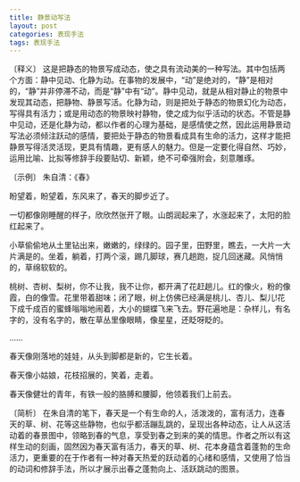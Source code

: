 ```yaml
---
title: 静景动写法
layout: post
categories: 表现手法
tags: 表现手法
---
```


〔释义〕 这是把静态的物景写成动态，使之具有流动美的一种写法。其中包括两个方面：静中见动、化静为动。在事物的发展中，“动”是绝对的，“静”是相对的，“静”并非停滞不动，而是“静”中有“动”。静中见动，就是从相对静止的物景中发现其动态，把静物、静景写活。化静为动，则是把处于静态的物景幻化为动态，写得具有活力；或是用动态的物景映衬静物，使之成为似乎活动的状态。不管是静中见动，还是化静为动，都以作者的心理为基础，是感情使之然，因此运用静景动写法必须倾注跃动的感情，要把处于静态的物景看成具有生命的活力，这样才能把静景写得活灵活现，更具有情趣，更有感人的魅力。但是一定要化得自然、巧妙，运用比喻、比拟等修辞手段要贴切、新颖，绝不可牵强附会，刻意雕琢。

〔示例〕 朱自清：《春》

盼望着，盼望着，东风来了，春天的脚步近了。

一切都像刚睡醒的样子，欣欣然张开了眼。山朗润起来了，水涨起来了，太阳的脸红起来了。

小草偷偷地从土里钻出来，嫩嫩的，绿绿的。园子里，田野里，瞧去，一大片一大片满是的。坐着，躺着，打两个滚，踢几脚球，赛几趟跑，捉几回迷藏。风悄悄的，草绵软软的。

桃树、杏树、梨树，你不让我，我不让你，都开满了花赶趟儿。红的像火，粉的像霞，白的像雪。花里带着甜味；闭了眼，树上仿佛已经满是桃儿、杏儿、梨儿!花下成千成百的蜜蜂嗡嗡地闹着，大小的蝴蝶飞来飞去。野花遍地是：杂样儿，有名字的，没有名字的，散在草丛里像眼睛，像星星，还眨呀眨的。

……

春天像刚落地的娃娃，从头到脚都是新的，它生长着。

春天像小姑娘，花枝招展的，笑着，走着。

春天像健壮的青年，有铁一般的胳膊和腰脚，他领着我们上前去。

〔简析〕 在朱自清的笔下，春天是一个有生命的人，活泼泼的，富有活力，连春天的草、树、花等这些静物，也似乎都活蹦乱跳的，呈现出各种动态，让人从这活动着的春景图中，领略到春的气息，享受到春之到来的美的情思。作者之所以有这样生动的刻画，固然因为春天富有活力，春天的草、树、花本身蕴含着蓬勃的生命活力，更重要的在于作者有一种对春天热爱的跃动着的心绪和感情，又使用了恰当的动词和修辞手法，所以才展示出春之蓬勃向上、活跃跳动的图景。 